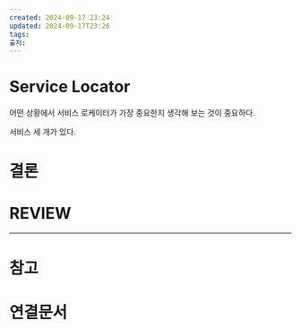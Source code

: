 ```yaml
---
created: 2024-09-17 23:24
updated: 2024-09-17T23:26
tags: 
출처: 
---
```

# Service Locator
어떤 상황에서 서비스 로케이터가 가장 중요한지 생각해 보는 것이 중요하다.

서비스 세 개가 있다.



# 결론

# REVIEW


---
# 참고

# 연결문서